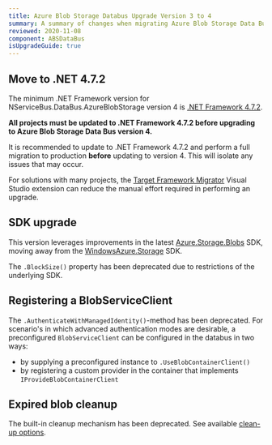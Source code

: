 ```yaml
---
title: Azure Blob Storage Databus Upgrade Version 3 to 4
summary: A summary of changes when migrating Azure Blob Storage Data Bus from version 3 to version 4
reviewed: 2020-11-08
component: ABSDataBus
isUpgradeGuide: true
---
```


## Move to .NET 4.7.2

The minimum .NET Framework version for NServiceBus.DataBus.AzureBlobStorage version 4 is [.NET Framework 4.7.2](https://dotnet.microsoft.com/download/dotnet-framework/net472).

**All projects must be updated to .NET Framework 4.7.2 before upgrading to Azure Blob Storage Data Bus version 4.**

It is recommended to update to .NET Framework 4.7.2 and perform a full migration to production **before** updating to version 4. This will isolate any issues that may occur.

For solutions with many projects, the [Target Framework Migrator](https://marketplace.visualstudio.com/items?itemName=PavelSamokha.TargetFrameworkMigrator) Visual Studio extension can reduce the manual effort required in performing an upgrade.

## SDK upgrade

This version leverages improvements in the latest [Azure.Storage.Blobs](https://www.nuget.org/packages/Azure.Storage.Blobs) SDK, moving away from the [WindowsAzure.Storage](https://www.nuget.org/packages/WindowsAzure.Storage/) SDK.

The `.BlockSize()` property has been deprecated due to restrictions of the underlying SDK.

## Registering a BlobServiceClient

The `.AuthenticateWithManagedIdentity()`-method has been deprecated. 
For scenario's in which advanced authentication modes are desirable, a preconfigured `BlobServiceClient` can be configured in the databus in two ways:
- by supplying a preconfigured instance to `.UseBlobContainerClient()`
- by registering a custom provider in the container that implements `IProvideBlobContainerClient` 

## Expired blob cleanup

The built-in cleanup mechanism has been deprecated. See available [clean-up options](/nservicebus/messaging/claimcheck/azure-blob-storage.md?version=absdatabus_4#cleanup-strategies).
